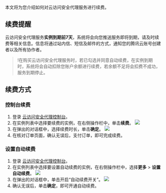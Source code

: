 本文将为您介绍如何对云访问安全代理服务进行续费。

## 续费提醒

云访问安全代理服务**实例到期前7天**，系统将会向您推送服务即将到期，请及时续费等相关信息。信息将通过站内信、短信及邮件的方式，通知您的腾讯云账号创建者以及所有协作者。

>!在购买云访问安全代理服务时，若已勾选并同意自动续费，在实例到期时，系统将会自动扣除您账户余额进行续费，若余额不足将会扣费不成功，服务到期停止。

## 续费方式

### 控制台续费

1. 登录 [云访问安全代理控制台](https://console.cloud.tencent.com/casb)。
2. 在实例列表中选择要续费的实例，在右侧操作栏中，单击**续费**。
![](https://qcloudimg.tencent-cloud.cn/raw/adb50332f18969e091cb58d7fb882261.png)
3. 在弹出的对话框中，选择续费时长，单击**确定**。
![](https://main.qcloudimg.com/raw/57d42fca5a8ca7a79e996baac8a1d4d0.png)
4. 在核对订单页面，确认无误后，支付订单，即可完成续费。 

### 设置自动续费

1. 登录 [云访问安全代理控制台](https://console.cloud.tencent.com/casb)。
2. 在实例列表中选择要设置自动续费的实例，在右侧操作栏中，选择**更多** > **设置自动续费**。
![](https://qcloudimg.tencent-cloud.cn/raw/a578fa900871c862f277a77a898dbdff.png)
3. 在弹出的对话框中，单击开启“自动续费开关”。
![](https://main.qcloudimg.com/raw/88cdd8d562c046b79eb4161d7924d609.png)
4. 确认无误后，单击**确定**，即可开通自动续费。 
